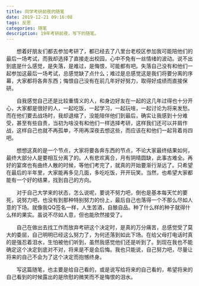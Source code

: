 ```yaml
---
title: 同学考研前夜的随笔
date: 2019-12-21 09:16:08
tags: 反思
categories: 随笔
description: 19年考研前夜，写下的随笔。
---
```


　　想着好朋友们都去参加考研了，都已经去了八里台老校区参加我可能陪他们的最后一场考试，而我却选择了直接走出校园，心中不免有一丝情绪的波动。说不出到底是什么感觉，是失落，是难过，是悔恨，可能都有吧。失落自己没有和他们一起参加这最后一场考试，总感觉缺了点什么；难过是总感觉这是我们将要分离的序幕，大家都将各奔东西；悔恨自己没有在前几年好好努力，取得好成绩而直接保研。

　　自我感觉自己还是比较重情义的人，和身边好友在一起的这几年过得也十分开心，大家都是很好的人，一起吃饭，一起学习，一起玩啥，一起讨论为将来发愁。而在他们要去战场时，我却退缩了，没能陪伴他们到最后，确实让我感到十分难受，甚至有些自责，当初为啥没有和他们一样选择考研，这样我们还可以并肩作战，这样自己也就不再孤单，不用再深夜去想这些，而应该在和他们一起背着肖四吧。

　　想想这真的是一个节点，大家将要各奔东西的节点，不论大家最终结果如何，最终大部分人是要相互分离了的。人有悲欢离合，月有阴晴圆缺，此事古难全。再好的宴席也有曲终人散的时候，等他们考完了，就真的开始要渐行渐远了。只希望在最后的半年里，大家能再多见几面，多吃吃饭，开开玩笑。当然，也希望大家都能有一个好的结果，找到自己的方向。

　　对于自己大学来的状态，怎么说呢，要说不努力吧，倒也是基本每天忙的要死，说努力吧，也没有到那种特别努力的份上，最后自己也落得一个不那么尽如人意的下场。就像我QQ签名一样，人生苦酒，自酿自品。种了什么样的种子就得什么样的果实。虽说不尽如人意，但也能欣然接受了。

　　自己在做出去找工作而放弃考研这个决定时，是真的万分痛苦，总感觉受了莫大的委屈，自己明明已经这么努力了，为何还落到如此下场。在给父母打电话时真的是强忍着泪水，生怕被他们听到，虽然我感觉他们还是听到了。到现在我也不能确定这个决定到底对不对，将来是不是会后悔。我也只能说，自己努力吧，尽量让将来的自己不会为了这个决定而抱憾终身。

　　写这篇随笔，也主要是给自己看的，或是说写给将来的自己看的，希望将来的自己看到的时候露出的是欣慰的微笑而不是悔恨的泪水。